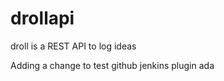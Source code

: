 drollapi
========

droll is a REST API to log ideas

Adding a change to test github jenkins plugin ada
